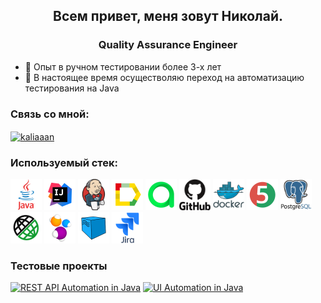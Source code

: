 <h2 align="center">Всем привет, меня зовут Николай. </h2>
<h3 align="center">Quality Assurance Engineer</h3>

- 📝 Опыт в ручном тестировании более 3-х лет
- 🌱 В настоящее время осуществоляю переход на автоматизацию тестирования на Java

### Связь со мной:
<p align="left">
<a href="https://t.me/kaliaaan" target="blank"><img align="center" src="https://raw.githubusercontent.com/daniilshat/daniilshat/2d7eafe5250314b3d422c86b35de062e0f1f5178/icons/Telegram.svg" alt="kaliaaan" height="50" width="50" /></a>
</p>

### Используемый стек:
<p align="left"> 
<img src="media/java-original-wordmark.svg" alt="c" width="50" height="50"/>
<img src="media/Intelij_IDEA.svg" height="50" width="50">
<img src="media/jenkins-original.svg" height="50" width="50">
<img src="media/Allure_Report.svg" height="50" width="50">
<img src="media/Allure_TestOps.svg" height="50" width="50">
<img src="media/github-original-wordmark.svg" height="50" width="50">
<img src="media/docker-original-wordmark.svg" height="50" width="50">
<img src="media/JUnit5.svg" height="50" width="50">
<img src="media/postgresql-original-wordmark.svg" height="50" width="50">
<img src="media/Rest-Assured.svg" height="50" width="50">
<img src="media/Selenide.svg" height="50" width="50">
<img src="media/Selenoid.svg" height="50" width="50">
<img src="media/jira-original-wordmark.svg" height="50" width="50">
</p>

### Тестовые проекты
[![REST API Automation in Java](https://github-readme-stats-sigma-five.vercel.app/api/pin/?username=kaliaaaaan&repo=api_project&theme=algolia)](https://github.com/kaliaaaaan/api_project)
[![UI Automation in Java](https://github-readme-stats-sigma-five.vercel.app/api/pin/?username=kaliaaaaan&repo=qa_guru_21_project_ui_sportsru&theme=algolia)](https://github.com/kaliaaaaan/qa_guru_21_project_ui_sportsru)

